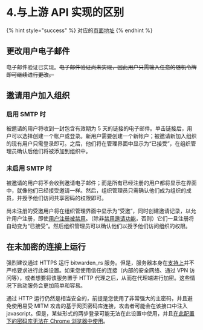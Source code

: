 # 4.与上游 API 实现的区别

{% hint style="success" %}
对应的[页面地址](https://github.com/dani-garcia/bitwarden_rs/wiki/Differences-from-the-upstream-API-implementation)
{% endhint %}

## 更改用户电子邮件 <a id="changing-user-email"></a>

电子邮件验证已实现。~~电子邮件验证尚未实现，因此用户只需输入任意的随机令牌即可继续进行更改。~~

## 邀请用户加入组织 <a id="inviting-users-into-organization"></a>

### 启用 S​​MTP 时 <a id="with-smtp-enabled"></a>

被邀请的用户将收到一封包含有效期为 5 天的链接的电子邮件。单击链接后，用户可以选择创建一个帐户或登录。新​​用户需要创建一个新帐户；被邀请新加入组织的现有用户只需登录即可。之后，他们将在管理界面中显示为“已接受”，在组织管理员确认后他们将被添加到组织中。

### 未启用 SMTP 时 <a id="without-smtp-enabled"></a>

被邀请的用户将不会收到邀请电子邮件；而是所有已经注册的用户都将显示在界面中，就像他们已经接受邀请一样。然后，组织管理员只需确认他们成为组织的成员，并授予他们访问共享密码的权限即可。

尚未注册的受邀用户将在组织管理界面中显示为“受邀”，同时创建邀请记录，以允许用户注册，即使[用户注册被禁用](../configuration/disable-registration-of-new-users.md)。（除非[禁用邀请功能](../configuration/disable-invitations.md)，否则）它们一旦注册将自动变为“已接受”。然后组织管理员可以确认他们以授予他们访问组织的权限。

## 在未加密的连接上运行 <a id="running-on-unencrypted-connection"></a>

强烈建议通过 HTTPS 运行 bitwarden\_rs 服务。但是，服务器本身在[支持上](../configuration/enabling-https.md)并不严格要求进行此类设置。如果您使用信任的连接（内部的安全网络、通过 VPN 访问等），或者想要将该服务置于 HTTP 代理之后，从而在代理端进行加密。这些情况下启动服务会更加简单和容易。

通过 HTTP 运行仍然是相当安全的，前提是您使用了非常强大的主密码，并且避免使用易受 MITM 攻击的基于网页密码库连接，攻击者可能会在该接口中注入 javascript。但是，某些形式的两步登录可能无法在此设置中使用，并且[在此配置下的密码库无法在 Chrome 浏览器中使用](https://github.com/bitwarden/web/issues/254)。

